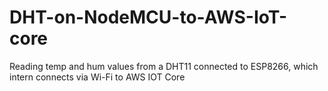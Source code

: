 # DHT-on-NodeMCU-to-AWS-IoT-core
Reading temp and hum values from a DHT11 connected to ESP8266, which intern connects via Wi-Fi to AWS IOT Core
